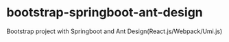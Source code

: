 # bootstrap-springboot-ant-design
Bootstrap project with Springboot and Ant Design(React.js/Webpack/Umi.js)
